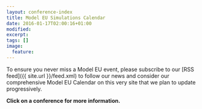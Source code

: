 ```yaml
---
layout: conference-index
title: Model EU Simulations Calendar
date: 2016-01-17T02:00:16+01:00
modified:
excerpt:
tags: []
image:
  feature:
---
```


To ensure you never miss a Model EU event, please subscribe to our [RSS feed]({{ site.url }}/feed.xml)
to follow our news and consider our comprehensive Model EU Calendar on this very site
that we plan to update progressively.

**Click on a conference for more information.**
